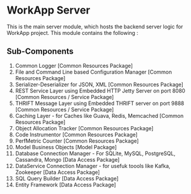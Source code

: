 # WorkApp Server

This is the main server module, which hosts the backend server logic for WorkApp project. This module contains the following : 

## Sub-Components

  1. Common Logger [Common Resources Package]
  2. File and Command Line based Configuration Manager [Common Resources Package]
  3. Serializer-Deserializer for JSON, XML [Common Resources Package]
  4. REST Service Layer using Embedded HTTP Jetty Server on port 8080 [Common Resources / Service Package]
  5. THRIFT Message Layer using Embedded THRIFT server on port 9888 [Common Resources / Service Package]
  6. Caching Layer - for Caches like Guava, Redis, Memcached [Common Resources Package]
  7. Object Allocation Tracker [Common Resources Package]
  8. Code Instrumentor [Common Resources Package]
  9. PerfMetric Counter [Common Resources Package] 
  10. Model Business Objects [Model Package] 
  11. Database Connection Manager - For SQLite, MySQL, PostgreSQL, Cassandra, Mongo [Data Access Package]
  12. DataService Connection Manager - for usefuk toools like Kafka, Zookeeper [Data Access Package]
  13. SQL Query Builder [Data Access Package]
  14. Entity Framework  [Data Access Package]
  
